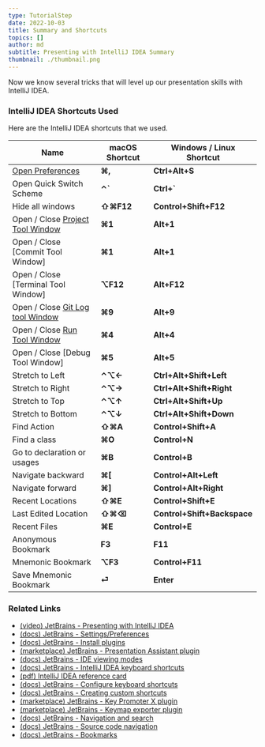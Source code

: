 ```yaml
---
type: TutorialStep
date: 2022-10-03
title: Summary and Shortcuts
topics: []
author: md
subtitle: Presenting with IntelliJ IDEA Summary
thumbnail: ./thumbnail.png
---
```


Now we know several tricks that will level up our presentation skills with IntelliJ IDEA.

### IntelliJ IDEA Shortcuts Used

Here are the IntelliJ IDEA shortcuts that we used.

| Name                                                                                             | macOS Shortcut | Windows / Linux Shortcut    |
| ------------------------------------------------------------------------------------------------ | -------------- | --------------------------- |
| [Open Preferences](https://www.jetbrains.com/help/idea/settings-preferences-dialog.html)         | **⌘,**         | **Ctrl+Alt+S**              |
| Open Quick Switch Scheme                                                                         | **⌃`**         | **Ctrl+`**                  |
| Hide all windows                                                                                 | **⇧⌘F12**      | **Control+Shift+F12**       |
| Open / Close [Project Tool Window](https://www.jetbrains.com/help/idea/project-tool-window.html) | **⌘1**         | **Alt+1**                   |
| Open / Close [Commit Tool Window]                                                                | **⌘1**         | **Alt+1**                   |
| Open / Close [Terminal Tool Window]                                                              | **⌥F12**       | **Alt+F12**                 |
| Open / Close [Git Log tool Window](https://www.jetbrains.com/help/idea/investigate-changes.html) | **⌘9**         | **Alt+9**                   |
| Open / Close [Run Tool Window](https://www.jetbrains.com/help/idea/run-tool-window.html)         | **⌘4**         | **Alt+4**                   |
| Open / Close [Debug Tool Window]                                                                 | **⌘5**         | **Alt+5**                   |
| Stretch to Left                                                                                  | **⌃⌥←**        | **Ctrl+Alt+Shift+Left**     |
| Stretch to Right                                                                                 | **⌃⌥→**        | **Ctrl+Alt+Shift+Right**    |
| Stretch to Top                                                                                   | **⌃⌥↑**        | **Ctrl+Alt+Shift+Up**       |
| Stretch to Bottom                                                                                | **⌃⌥↓**        | **Ctrl+Alt+Shift+Down**     |
| Find Action                                                                                      | **⇧⌘A**        | **Control+Shift+A**         |
| Find a class                                                                                     | **⌘O**         | **Control+N**               |
| Go to declaration or usages                                                                      | **⌘B**         | **Control+B**               |
| Navigate backward                                                                                | **⌘[**         | **Control+Alt+Left**        |
| Navigate forward                                                                                 | **⌘]**         | **Control+Alt+Right**       |
| Recent Locations                                                                                 | **⇧⌘E**        | **Control+Shift+E**         |
| Last Edited Location                                                                             | **⇧⌘⌫**        | **Control+Shift+Backspace** |
| Recent Files                                                                                     | **⌘E**         | **Control+E**               |
| Anonymous Bookmark                                                                               | **F3**         | **F11**                     |
| Mnemonic Bookmark                                                                                | **⌥F3**        | **Control+F11**             |
| Save Mnemonic Bookmark                                                                           | **⏎**          | **Enter**                   |

### Related Links

- [(video) JetBrains - Presenting with IntelliJ IDEA](https://www.youtube.com/watch?v=h-HGg9b6Dqw)
- [(docs) JetBrains - Settings/Preferences](https://www.jetbrains.com/help/idea/settings-preferences-dialog.html)
- [(docs) JetBrains - Install plugins](https://www.jetbrains.com/help/idea/managing-plugins.html)
- [(marketplace) JetBrains - Presentation Assistant plugin](https://plugins.jetbrains.com/plugin/7345-presentation-assistant)
- [(docs) JetBrains - IDE viewing modes](https://www.jetbrains.com/help/idea/ide-viewing-modes.html)
- [(docs) JetBrains - IntelliJ IDEA keyboard shortcuts](https://www.jetbrains.com/help/idea/mastering-keyboard-shortcuts.html)
- [(pdf) IntelliJ IDEA reference card](https://resources.jetbrains.com/storage/products/intellij-idea/docs/IntelliJIDEA_ReferenceCard.pdf)
- [(docs) JetBrains - Configure keyboard shortcuts](https://www.jetbrains.com/help/idea/configuring-keyboard-and-mouse-shortcuts.html)
- [(docs) JetBrains - Creating custom shortcuts](https://www.jetbrains.com/guide/java/tips/assign-top-shortcuts/)
- [(marketplace) JetBrains - Key Promoter X plugin](https://plugins.jetbrains.com/plugin/9792-key-promoter-x)
- [(marketplace) JetBrains - Keymap exporter plugin](https://plugins.jetbrains.com/plugin/7066-keymap-exporter)
- [(docs) JetBrains - Navigation and search](https://www.jetbrains.com/help/idea/discover-intellij-idea.html?keymap=secondary_macos#navigation-and-search)
- [(docs) JetBrains - Source code navigation](https://www.jetbrains.com/help/idea/navigating-through-the-source-code.html#advanced-features)
- [(docs) JetBrains - Bookmarks](https://www.jetbrains.com/help/idea/bookmarks.html)
